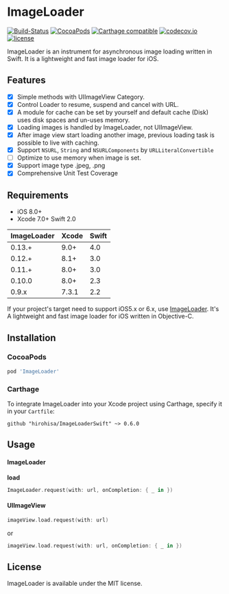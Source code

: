 ImageLoader
=======
[![Build-Status](https://api.travis-ci.org/hirohisa/ImageLoaderSwift.svg?branch=master)](https://travis-ci.org/hirohisa/ImageLoaderSwift)
[![CocoaPods](https://img.shields.io/cocoapods/v/ImageLoader.svg)](https://cocoapods.org/pods/ImageLoader)
[![Carthage compatible](https://img.shields.io/badge/Carthage-compatible-4BC51D.svg?style=flat)](https://github.com/Carthage/Carthage)
[![codecov.io](https://codecov.io/github/hirohisa/ImageLoaderSwift/coverage.svg?branch=master)](https://codecov.io/github/hirohisa/ImageLoaderSwift?branch=master)
[![license](https://img.shields.io/badge/license-MIT-000000.svg)](https://github.com/hirohisa/ImageLoaderSwift/blob/master/LICENSE)

ImageLoader is an instrument for asynchronous image loading written in Swift. It is a lightweight and fast image loader for iOS.

Features
----------

- [x] Simple methods with UIImageView Category.
- [x] Control Loader to resume, suspend and cancel with URL.
- [x] A module for cache can be set by yourself and default cache (Disk) uses disk spaces and un-uses memory.
- [x] Loading images is handled by ImageLoader, not UIImageView.
- [x] After image view start loading another image, previous loading task is possible to live with caching.
- [x] Support `NSURL`, `String` and `NSURLComponents` by `URLLiteralConvertible`
- [ ] Optimize to use memory when image is set.
- [x] Support image type .jpeg, .png
- [x] Comprehensive Unit Test Coverage

Requirements
----------

- iOS 8.0+
- Xcode 7.0+ Swift 2.0

ImageLoader | Xcode | Swift
----------- | ----- | -----
0.13.+      | 9.0+  | 4.0
0.12.+      | 8.1+  | 3.0
0.11.+      | 8.0+  | 3.0
0.10.0      | 8.0+  | 2.3
0.9.x       | 7.3.1 | 2.2

If your project's target need to support iOS5.x or 6.x, use [ImageLoader](https://github.com/hirohisa/ImageLoader). It's A lightweight and fast image loader for iOS written in Objective-C.

Installation
----------

### CocoaPods

```ruby
pod 'ImageLoader'
```

### Carthage

To integrate ImageLoader into your Xcode project using Carthage, specify it in your `Cartfile`:

```
github "hirohisa/ImageLoaderSwift" ~> 0.6.0
```

Usage
----------

#### ImageLoader

**load**
```swift
ImageLoader.request(with: url, onCompletion: { _ in })
```

#### UIImageView

```swift
imageView.load.request(with: url)
```

or

```swift
imageView.load.request(with: url, onCompletion: { _ in })
```


## License

ImageLoader is available under the MIT license.
